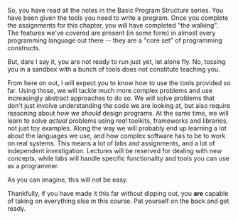 So, you have read all the notes in the Basic Program Structure series. You have been given the tools you need to write a program. Once you complete the assignments for this chapter, you will have completed "the walking". The features we've covered are present (in some form) in almost every programming language out there -- they are a "core set" of programming constructs.

But, dare I say it, you are not ready to run just yet, let alone fly. No, tossing you in a sandbox with a bunch of tools does not constitute teaching you. 

From here on out, I will expect you to know how to use the tools provided so far. Using those, we will tackle much more complex problems and use increasingly abstract approaches to do so. We will solve problems that don't just involve understanding the code we are looking at, but also require reasoning about *how we should* design programs. At the same time, we will learn to solve *actual* problems using *real* toolkits, frameworks and libraries, not just toy examples. Along the way we will probably end up learning a lot about the languages we use, and how complex software has to be to work on real systems. This means a lot of labs and assignments, and a lot of independent investigation. Lectures will be reserved for dealing with new concepts, while labs will handle specific functionality and tools you can use as a programmer.

As you can imagine, this will not be easy. 

Thankfully, if you have made it this far without dipping out, you **are** capable of taking on everything else in this course. Pat yourself on the back and get ready.